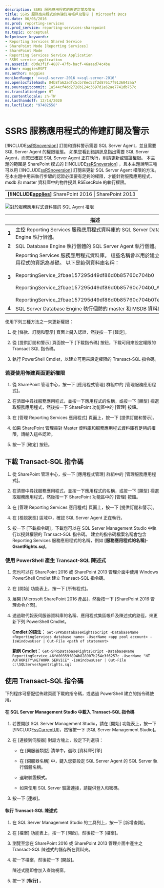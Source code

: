 ```yaml
---
description: SSRS 服務應用程式的佈建訂閱及警示
title: SSRS 服務應用程式的佈建訂用帳戶及警示 | Microsoft Docs
ms.date: 06/03/2016
ms.prod: reporting-services
ms.prod_service: reporting-services-sharepoint
ms.topic: conceptual
helpviewer_keywords:
- Reporting Services Shared Service
- SharePoint Mode [Reporting Services]
- SharePoint Mode
- Reporting Services Service Application
- SSRS service application
ms.assetid: d0de3f1f-4887-47fb-bacf-46aaad74c4be
author: maggiesMSFT
ms.author: maggies
monikerRange: '>=sql-server-2016 <=sql-server-2016'
ms.openlocfilehash: 04b8fa62adfc5cb78ec52f2d87617f9136042aa7
ms.sourcegitcommit: 1a544cf4dd2720b124c3697d1e62ae7741db757c
ms.translationtype: HT
ms.contentlocale: zh-TW
ms.lasthandoff: 12/14/2020
ms.locfileid: "97402558"
---
```

# <a name="provision-subscriptions-and-alerts-for-ssrs-service-applications"></a>SSRS 服務應用程式的佈建訂閱及警示
  [!INCLUDE[ssRSnoversion](../../includes/ssrsnoversion-md.md)] 訂閱和資料警示需要 SQL Server Agent，並且需要 SQL Server Agent 的權限組態。 如果您看到錯誤訊息指出需要 SQL Server Agent，而您已確認 SQL Server Agent 正在執行，則請更新或驗證權限。 本主題的範圍是 SharePoint 模式的 [!INCLUDE[ssRSnoversion](../../includes/ssrsnoversion-md.md)] ，且本主題說明三種可以用 [!INCLUDE[ssRSnoversion](../../includes/ssrsnoversion-md.md)] 訂閱來更新 SQL Server Agent 權限的方法。 在本主題中用來執行步驟的認證必須要有足夠的權限，才能針對服務應用程式、msdb 和 master 資料庫中的物件授與 RSExecRole 的執行權限。  
  
||  
|-|  
|**[!INCLUDE[applies](../../includes/applies-md.md)]**  SharePoint 2016 &#124; SharePoint 2013|  
  
 ![對於服務應用程式資料庫的 SQL Agent 權限](../../reporting-services/install-windows/media/rs-provisionsqlagent.gif "對於服務應用程式資料庫的 SQL Agent 權限")  
  
||描述|  
|------|-----------------|  
|**1**|主控 Reporting Services 服務應用程式資料庫的 SQL Server Database Engine 執行個體。|  
|**2**|SQL Database Engine 執行個體的 SQL Server Agent 執行個體。|  
|**3**|Reporting Services 服務應用程式資料庫。 這些名稱會以用於建立服務應用程式的資訊為基礎。 以下是範例資料庫名稱：<br /><br /> ReportingService_2fbae157295d49df86d0b85760c704b0<br /><br /> ReportingService_2fbae157295d49df86d0b85760c704b0_Alerting<br /><br /> ReportingService_2fbae157295d49df86d0b85760c704b0TempDB|  
|**4**|SQL Server Database Engine 執行個體的 master 和 MSDB 資料庫。|  
  
 使用下列三種方法之一來更新權限：  
  
1.  從 [條款、訂閱和警示] 頁面上鍵入認證，然後按一下 [確定]。  
  
2.  從 [提供訂閱和警示] 頁面按一下 [下載指令碼] 按鈕，下載可用來設定權限的 Transact SQL 指令碼。  
  
3.  執行 PowerShell Cmdlet，以建立可用來設定權限的 Transact-SQL 指令碼。  
  
### <a name="to-update-permissions-using-the-provision-page"></a>若要使用佈建頁面更新權限  
  
1.  從 SharePoint 管理中心，按一下 [應用程式管理] 群組中的 [管理服務應用程式]。  
  
2.  在清單中尋找服務應用程式，並按一下應用程式的名稱，或按一下 [類型] 欄選取服務應用程式，然後按一下 SharePoint 功能區中的 [管理] 按鈕。  
  
3.  在 [管理 Reporting Services 應用程式] 頁面上，按一下 [提供訂閱和警示]。  
  
4.  如果 SharePoint 管理員對 Master 資料庫和服務應用程式資料庫有足夠的權限，請輸入這些認證。  
  
5.  按一下 [確定] 按鈕。  
  
##  <a name="to-download-the-transact-sql-script"></a><a name="bkmk_download"></a> 下載 Transact-SQL 指令碼  
  
1.  從 SharePoint 管理中心，按一下 [應用程式管理] 群組中的 [管理服務應用程式]。  
  
2.  在清單中尋找服務應用程式，並按一下應用程式的名稱，或按一下 [類型] 欄選取服務應用程式，然後按一下 SharePoint 功能區中的 [管理] 按鈕。  
  
3.  在 [管理 Reporting Services 應用程式] 頁面上，按一下 [提供訂閱和警示]。  
  
4.  在 [檢視狀態] 區域中，確認 SQL Server Agent 正在執行。  
  
5.  按一下 [下載指令碼]，下載您可以在 SQL Server Management Studio 中執行以授與權限的 Transact-SQL 指令碼。 建立的指令碼檔案名稱會包含 Reporting Services 服務應用程式的名稱，例如 **[服務應用程式的名稱]-GrantRights.sql**。  
  
### <a name="to-generate-the-transact-sql-statement-with-powershell"></a>使用 PowerShell 產生 Transact-SQL 陳述式  
  
1.  您也可以在 SharePoint 2016 或 SharePoint 2013 管理介面中使用 Windows PowerShell Cmdlet 建立 Transact-SQL 指令碼。  
  
2.  在 [開始] 功能表上，按一下 [所有程式]。  
  
3.  展開 [Microsoft SharePoint 2016 產品]，然後按一下 [SharePoint 2016 管理命令介面]。
  
4.  透過取代報表伺服器資料庫的名稱、應用程式集區帳戶及陳述式的路徑，來更新下列 PowerShell Cmdlet。  
  
     **Cmdlet 的語法：** `Get-SPRSDatabaseRightsScript -DatabaseName <ReportingServices database name> -UserName <app pool account> -IsWindowsUser | Out-File <path of statement>`  
  
     **範例 Cmdlet：** `Get-SPRSDatabaseRightsScript -DatabaseName ReportingService_46fd00359f894b828907b254e3f6257c -UserName "NT AUTHORITY\NETWORK SERVICE" -IsWindowsUser | Out-File c:\SQLServerAgentrights.sql`  
  
## <a name="using-the-transact-sql-script"></a>使用 Transact-SQL 指令碼  
 下列程序可搭配從佈建頁面下載的指令碼，或透過 PowerShell 建立的指令碼使用。  
  
#### <a name="to-load-the-transact-sql-script-in-sql-server-management-studio"></a>在 SQL Server Management Studio 中載入 Transact-SQL 指令碼  
  
1.  若要開啟 SQL Server Management Studio，請在 [開始] 功能表上，按一下 [!INCLUDE[ssCurrentUI](../../includes/sscurrentui-md.md)]，然後按一下 [SQL Server Management Studio]。  
  
2.  在 [連接到伺服器]  對話方塊上，設定下列選項：  
  
    -   在 [伺服器類型] 清單中，選取 [資料庫引擎]  
  
    -   在 [伺服器名稱] 中，鍵入您要設定 SQL Server Agent 的 SQL Server 執行個體名稱。  
  
    -   選取驗證模式。  
  
    -   如果使用 SQL Server 驗證連接，請提供登入和密碼。  
  
3.  按一下 [連線]。  
  
#### <a name="to-run-the-transact-sql-statement"></a>執行 Transact-SQL 陳述式  
  
1.  在 SQL Server Management Studio 的工具列上，按一下 [新增查詢]。  
  
2.  在 [檔案] 功能表上，按一下 [開啟]，然後按一下 [檔案]。  
  
3.  瀏覽至您在 SharePoint 2016 或 SharePoint 2013 管理介面中產生之 Transact-SQL 陳述式的儲存所在資料夾。  
  
4.  按一下檔案，然後按一下 [開啟]。  
  
     陳述式隨即會加入查詢視窗。  
  
5.  按一下 **[執行]** 。  
  
  
